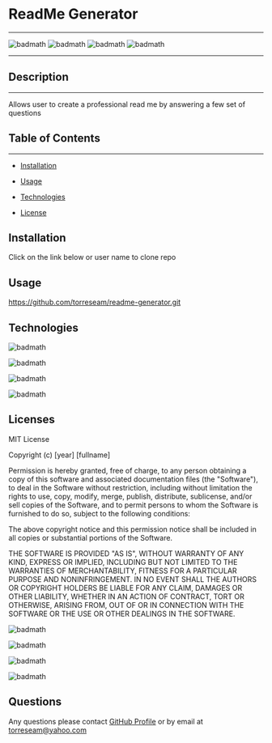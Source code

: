 
  
# ReadMe Generator


-----
  ![badmath](https://img.shields.io/github/languages/top/nielsenjared/badmath) ![badmath](https://img.shields.io/badge/License-Apache%202.0-lightgrey)
  ![badmath](https://img.shields.io/badge/License-MIT-blue) ![badmath](https://img.shields.io/badge/License-GPL-yellow)

-----

## Description
------

  Allows user to create a professional read me by answering a few set of questions

## Table of Contents
------

* [Installation](#installation)

* [Usage](#usage)

* [Technologies](#technologies)

* [License](#licenses)

## Installation

 Click on the link below or user name to clone repo

  ## Usage

  https://github.com/torreseam/readme-generator.git

  ## Technologies

  ![badmath](https://img.shields.io/badge/Technology-Node-red)

  ![badmath](https://img.shields.io/badge/Technology-HTML-orange)

  ![badmath](https://img.shields.io/badge/Technology-CSS-yellowgreen)

  ![badmath](https://img.shields.io/badge/Technology-NMP-brightgreen)

  

  ## Licenses

  MIT License

  Copyright (c) [year] [fullname]

  Permission is hereby granted, free of charge, to any person obtaining a copy
  of this software and associated documentation files (the "Software"), to deal
  in the Software without restriction, including without limitation the rights
  to use, copy, modify, merge, publish, distribute, sublicense, and/or sell
  copies of the Software, and to permit persons to whom the Software is
  furnished to do so, subject to the following conditions:

  The above copyright notice and this permission notice shall be included in all
  copies or substantial portions of the Software.

  THE SOFTWARE IS PROVIDED "AS IS", WITHOUT WARRANTY OF ANY KIND, EXPRESS OR
  IMPLIED, INCLUDING BUT NOT LIMITED TO THE WARRANTIES OF MERCHANTABILITY,
  FITNESS FOR A PARTICULAR PURPOSE AND NONINFRINGEMENT. IN NO EVENT SHALL THE
  AUTHORS OR COPYRIGHT HOLDERS BE LIABLE FOR ANY CLAIM, DAMAGES OR OTHER
  LIABILITY, WHETHER IN AN ACTION OF CONTRACT, TORT OR OTHERWISE, ARISING FROM,
  OUT OF OR IN CONNECTION WITH THE SOFTWARE OR THE USE OR OTHER DEALINGS IN THE
  SOFTWARE.

 ![badmath](https://img.shields.io/github/languages/top/nielsenjared/badmath)

 ![badmath](https://img.shields.io/badge/License-Apache%202.0-lightgrey)

 ![badmath](https://img.shields.io/badge/License-MIT-blue)

 ![badmath](https://img.shields.io/badge/License-GPL-yellow)


  

  ## Questions


  Any questions please contact [GitHub Profile](https://github.com/torreseam) or by email at [torreseam@yahoo.com](torreseam@yahoo.com)


  